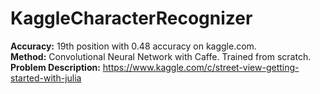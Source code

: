 # KaggleCharacterRecognizer

**Accuracy:** 19th position with 0.48 accuracy on kaggle.com.<br>
**Method:** Convolutional Neural Network with Caffe. Trained from scratch.<br>
**Problem Description:** https://www.kaggle.com/c/street-view-getting-started-with-julia
